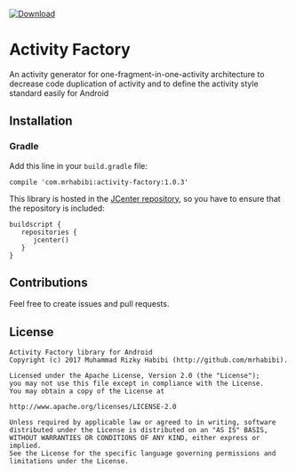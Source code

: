 [ ![Download](https://api.bintray.com/packages/mrhabibi/maven/activity-factory/images/download.svg?version=1.0.0) ](https://bintray.com/mrhabibi/maven/activity-factory/1.0.0/link)
# Activity Factory
An activity generator for one-fragment-in-one-activity architecture to decrease code duplication of activity and to define the activity style standard easily for Android

## Installation

### Gradle

Add this line in your `build.gradle` file:

```
compile 'com.mrhabibi:activity-factory:1.0.3'
```

This library is hosted in the [JCenter repository](https://bintray.com/mrhabibi/maven), so you have to ensure that the repository is included:

```
buildscript {
   repositories {
      jcenter()
   }
}
```

## Contributions

Feel free to create issues and pull requests.

## License

```
Activity Factory library for Android
Copyright (c) 2017 Muhammad Rizky Habibi (http://github.com/mrhabibi).

Licensed under the Apache License, Version 2.0 (the "License");
you may not use this file except in compliance with the License.
You may obtain a copy of the License at

http://www.apache.org/licenses/LICENSE-2.0

Unless required by applicable law or agreed to in writing, software
distributed under the License is distributed on an "AS IS" BASIS,
WITHOUT WARRANTIES OR CONDITIONS OF ANY KIND, either express or implied.
See the License for the specific language governing permissions and
limitations under the License.
```